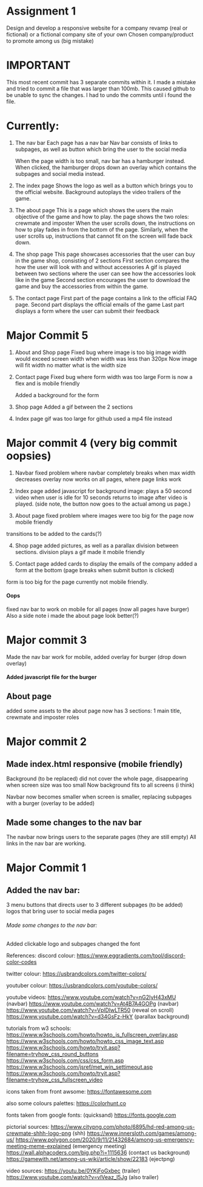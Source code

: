 # Assignment 1

Design and develop a responsive website for a company revamp (real or fictional) or a fictional company site of your own
Chosen company/product to promote among us (big mistake)

# IMPORTANT

This most recent commit has 3 separate commits within it.
I made a mistake and tried to commit a file that was larger than 100mb. This caused github to be unable to sync the changes.
I had to undo the commits until i found the file.

# Currently:

1. The nav bar
   Each page has a nav bar
   Nav bar consists of links to subpages, as well as button which bring the user to the social media

   When the page width is too small, nav bar has a hamburger instead.
   When clicked, the hamburger drops down an overlay which contains the subpages and social media instead.

2. The index page
   Shows the logo as well as a button which brings you to the official website.
   Background autoplays the video trailers of the game.

3. The about page
   This is a page which shows the users the main objective of the game and how to play.
   the page shows the two roles: crewmate and imposter
   When the user scrolls down, the instructions on how to play fades in from the bottom of the page.
   Similarly, when the user scrolls up, instructions that cannot fit on the screen will fade back down.

4. The shop page
   This page showcases accessories that the user can buy in the game shop, consisting of 2 sections
   First section compares the how the user will look with and without accessories
   A gif is played between two sections where the user can see how the accessories look like in the game
   Second section encourages the user to download the game and buy the accessories from within the game.

5. The contact page
   First part of the page contains a link to the official FAQ page.
   Second part displays the official emails of the game
   Last part displays a form where the user can submit their feedback


# Major Commit 5

1. About and Shop page
   Fixed bug where image is too big
   image width would exceed screen width when width was less than 320px
   Now image will fit width no matter what is the width size

2. Contact page
   Fixed bug where form width was too large
   Form is now a flex and is mobile friendly

   Added a background for the form

3. Shop page
   Added a gif between the 2 sections

4. Index page
   gif was too large for github
   used a mp4 file instead

# Major commit 4 (very big commit oopsies)

1. Navbar
   fixed problem where navbar completely breaks when max width decreases
   overlay now works on all pages, where page links work

2. Index page
   added javascript for background image:
   plays a 50 second video when user is idle for 10 seconds
   returns to image after video is played.
   (side note, the button now goes to the actual among us page.)

3. About page
   fixed problem where images were too big for the page
   now mobile friendly

transitions to be added to the cards(?)

4. Shop page
   added pictures, as well as a parallax division between sections.
   division plays a gif
   made it mobile friendly

5. Contact page
   added cards to display the emails of the company
   added a form at the bottom (page breaks when submit button is clicked)

form is too big for the page
currently not mobile friendly.

#### Oops

fixed nav bar to work on mobile for all pages (now all pages have burger)
Also a side note i made the about page look better(?)

# Major commit 3

Made the nav bar work for mobile, added overlay for burger (drop down overlay)

#### Added javascript file for the burger

## About page

added some assets to the about page
now has 3 sections: 1 main title, crewmate and imposter roles

# Major commit 2

## Made index.html responsive (mobile friendly)

Background (to be replaced) did not cover the whole page, disappearing when screen size was too small
Now background fits to all screens (i think)

Navbar now becomes smaller when screen is smaller, replacing subpages with a burger (overlay to be added)

## Made some changes to the nav bar

The navbar now brings users to the separate pages (they are still empty)
All links in the nav bar are working.

# Major Commit 1

## Added the nav bar:

3 menu buttons that directs user to 3 different subpages (to be added)
logos that bring user to social media pages

###### Made some changes to the nav bar:

Added clickable logo and subpages
changed the font

References:
discord colour:
https://www.eggradients.com/tool/discord-color-codes

twitter colour:
https://usbrandcolors.com/twitter-colors/

youtuber colour:
https://usbrandcolors.com/youtube-colors/

youtube videos:
https://www.youtube.com/watch?v=nG2IyH43xMU (navbar)
https://www.youtube.com/watch?v=At4B7A4GOPg (navbar)
https://www.youtube.com/watch?v=VplDlwLTR50 (reveal on scroll)
https://www.youtube.com/watch?v=d34GsFz-HkY (parallax background)

tutorials from w3 schools:
https://www.w3schools.com/howto/howto_js_fullscreen_overlay.asp
https://www.w3schools.com/howto/howto_css_image_text.asp
https://www.w3schools.com/howto/tryit.asp?filename=tryhow_css_round_buttons
https://www.w3schools.com/css/css_form.asp
https://www.w3schools.com/jsref/met_win_settimeout.asp
https://www.w3schools.com/howto/tryit.asp?filename=tryhow_css_fullscreen_video

icons taken from front awsome:
https://fontawesome.com

also some colours palettes:
https://colorhunt.co

fonts taken from google fonts: (quicksand)
https://fonts.google.com

pictorial sources:
https://www.citypng.com/photo/6895/hd-red-among-us-crewmate-shhh-logo-png (shh)
https://www.innersloth.com/games/among-us/
https://www.polygon.com/2020/9/11/21432684/among-us-emergency-meeting-meme-explained (emergency meeting)
https://wall.alphacoders.com/big.php?i=1115636 (contact us background)
https://gamewith.net/among-us-wiki/article/show/22183 (ejectpng)

video sources:
https://youtu.be/0YKjFoGxbec (trailer)
https://www.youtube.com/watch?v=vlVeaz_l5Jg (also trailer)
